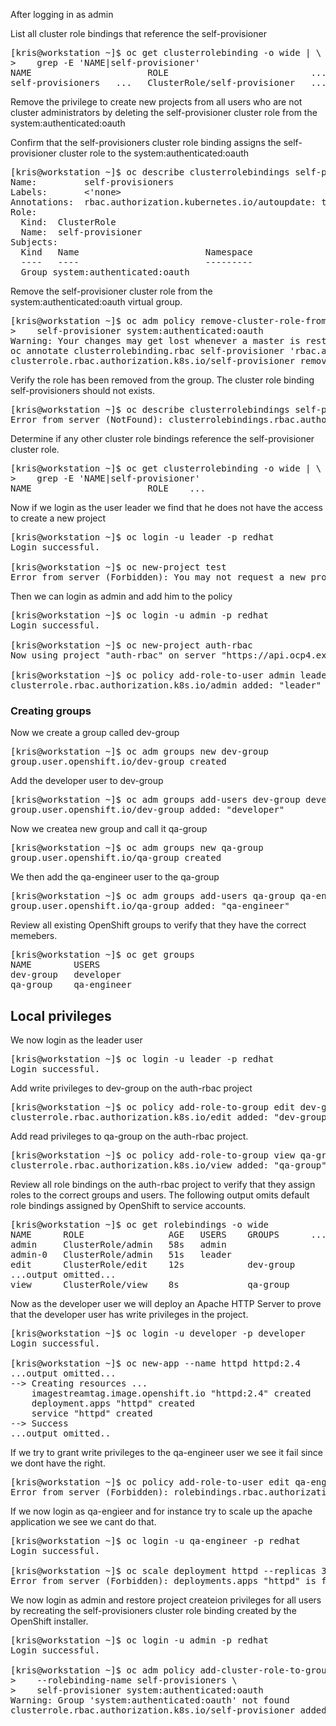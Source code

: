 After logging in as admin 

List all cluster role bindings that reference the self-provisioner
<pre>
[kris@workstation ~]$ oc get clusterrolebinding -o wide | \
>    grep -E 'NAME|self-provisioner'
NAME                      ROLE                           ...
self-provisioners   ...   ClusterRole/self-provisioner   ...
</pre>


Remove the privilege to create new projects from all users who are not cluster administrators by deleting the self-provisioner cluster role from the system:authenticated:oauth

Confirm that the self-provisioners cluster role binding assigns the self-provisioner cluster role to the system:authenticated:oauth
<pre>
[kris@workstation ~]$ oc describe clusterrolebindings self-provisioners
Name:         self-provisioners
Labels:       <'none>
Annotations:  rbac.authorization.kubernetes.io/autoupdate: true
Role:
  Kind:  ClusterRole
  Name:  self-provisioner
Subjects:
  Kind   Name                        Namespace
  ----   ----                        ---------
  Group system:authenticated:oauth
</pre>


Remove the self-provisioner cluster role from the system:authenticated:oauth virtual group. 
<pre>
[kris@workstation ~]$ oc adm policy remove-cluster-role-from-group \
>    self-provisioner system:authenticated:oauth
Warning: Your changes may get lost whenever a master is restarted, unless you prevent reconciliation of this rolebinding using the following command:
oc annotate clusterrolebinding.rbac self-provisioner 'rbac.authorization.kubernetes.io/autoupdate=false' --overwrite
clusterrole.rbac.authorization.k8s.io/self-provisioner removed: "system:authenticated:oauth"
</pre>

Verify the role has been removed from the group. The cluster role binding self-provisioners should not exists. 
<pre>
[kris@workstation ~]$ oc describe clusterrolebindings self-provisioners
Error from server (NotFound): clusterrolebindings.rbac.authorization.k8s.io "self-provisioners" not found
</pre>

Determine if any other cluster role bindings reference the self-provisioner cluster role.
<pre>
[kris@workstation ~]$ oc get clusterrolebinding -o wide | \
>    grep -E 'NAME|self-provisioner'
NAME                      ROLE    ...
</pre>



Now if we login as the user leader we find that he does not have the access to create a new project
<pre>
[kris@workstation ~]$ oc login -u leader -p redhat
Login successful.

[kris@workstation ~]$ oc new-project test
Error from server (Forbidden): You may not request a new project via this API.
</pre>


Then we can login as admin and add him to the policy
<pre>
[kris@workstation ~]$ oc login -u admin -p redhat
Login successful.

[kris@workstation ~]$ oc new-project auth-rbac
Now using project "auth-rbac" on server "https://api.ocp4.example.com:6443".

[kris@workstation ~]$ oc policy add-role-to-user admin leader
clusterrole.rbac.authorization.k8s.io/admin added: "leader"
</pre>


### Creating groups
Now we create a group called dev-group
<pre>
[kris@workstation ~]$ oc adm groups new dev-group
group.user.openshift.io/dev-group created
</pre>

Add the developer user to dev-group
<pre>
[kris@workstation ~]$ oc adm groups add-users dev-group developer
group.user.openshift.io/dev-group added: "developer"
</pre>

Now we createa new group and call it qa-group
<pre>
[kris@workstation ~]$ oc adm groups new qa-group
group.user.openshift.io/qa-group created
</pre>

We then add the qa-engineer user to the qa-group
<pre>
[kris@workstation ~]$ oc adm groups add-users qa-group qa-engineer
group.user.openshift.io/qa-group added: "qa-engineer"
</pre>

Review all existing OpenShift groups to verify that they have the correct memebers.
<pre>
[kris@workstation ~]$ oc get groups
NAME        USERS
dev-group   developer
qa-group    qa-engineer
</pre>


## Local privileges

We now login as the leader user
<pre>
[kris@workstation ~]$ oc login -u leader -p redhat
Login successful.
</pre>

Add write privileges to dev-group on the auth-rbac project
<pre>
[kris@workstation ~]$ oc policy add-role-to-group edit dev-group
clusterrole.rbac.authorization.k8s.io/edit added: "dev-group"
</pre>

Add read privileges to qa-group on the auth-rbac project.
<pre>
[kris@workstation ~]$ oc policy add-role-to-group view qa-group
clusterrole.rbac.authorization.k8s.io/view added: "qa-group"
</pre>

Review all role bindings on the auth-rbac project to verify that they assign roles to the correct groups and users. The following output omits default role bindings assigned by OpenShift to service accounts.
<pre>
[kris@workstation ~]$ oc get rolebindings -o wide
NAME      ROLE                AGE   USERS    GROUPS      ...
admin     ClusterRole/admin   58s   admin
admin-0   ClusterRole/admin   51s   leader
edit      ClusterRole/edit    12s            dev-group
...output omitted...
view      ClusterRole/view    8s             qa-group
</pre>

Now as the developer user we will deploy  an Apache HTTP Server to prove that the developer user has write privileges in the project. 
<pre>
[kris@workstation ~]$ oc login -u developer -p developer
Login successful.

[kris@workstation ~]$ oc new-app --name httpd httpd:2.4
...output omitted...
--> Creating resources ...
    imagestreamtag.image.openshift.io "httpd:2.4" created
    deployment.apps "httpd" created
    service "httpd" created
--> Success
...output omitted..
</pre>

If we try to grant write privileges to the qa-engineer user we see it fail since we dont have the right.
<pre>
[kris@workstation ~]$ oc policy add-role-to-user edit qa-engineer
Error from server (Forbidden): rolebindings.rbac.authorization.k8s.io is forbidden: User "developer" cannot list resource "rolebindings" in API group "rbac.authorization.k8s.io" in the namespace "auth-rbac"
</pre>

If we now login as qa-engieer and for instance try to scale up the apache application we see we cant do that.
<pre>
[kris@workstation ~]$ oc login -u qa-engineer -p redhat
Login successful.

[kris@workstation ~]$ oc scale deployment httpd --replicas 3
Error from server (Forbidden): deployments.apps "httpd" is forbidden: User "qa-engineer" cannot patch resource "deployments/scale" in API group "apps" in the namespace "auth-rbac"
</pre>

We now login as admin and restore project createion privileges for all users by recreating the self-provisioners cluster role binding created by the OpenShift installer.
<pre>
[kris@workstation ~]$ oc login -u admin -p redhat
Login successful.

[kris@workstation ~]$ oc adm policy add-cluster-role-to-group \
>    --rolebinding-name self-provisioners \
>    self-provisioner system:authenticated:oauth
Warning: Group 'system:authenticated:oauth' not found
clusterrole.rbac.authorization.k8s.io/self-provisioner added: "system:authenticated:oauth"
</pre>